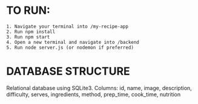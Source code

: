 # TO RUN:
    1. Navigate your terminal into /my-recipe-app
    2. Run npm install
    3. Run npm start
    4. Open a new terminal and navigate into /backend
    5. Run node server.js (or nodemon if preferred)

# DATABASE STRUCTURE
Relational database using SQLite3.
Columns: id, name, image, description, difficulty, serves, ingredients, method, prep_time, cook_time, nutrition

